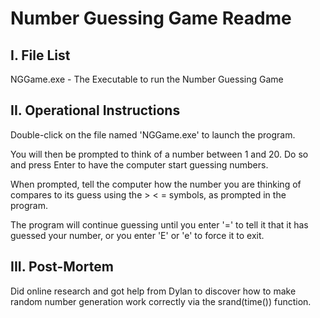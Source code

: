 # Number Guessing Game Readme

## I. File List

NGGame.exe - The Executable to run the Number Guessing Game

## II.  Operational Instructions

Double-click on the file named 'NGGame.exe' to launch the program.

You will then be prompted to think of a number between 1 and 20. Do so and press Enter to have the computer start guessing numbers.

When prompted, tell the computer how the number you are thinking of compares to its guess using the > < = symbols, as prompted in the program.

The program will continue guessing until you enter '=' to tell it that it has guessed your number, or you enter 'E' or 'e' to force it to exit.

## III. Post-Mortem

Did online research and got help from Dylan to discover how to make random number generation work correctly via the srand(time()) function.